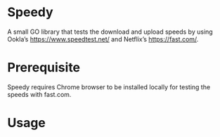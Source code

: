 
# Speedy 
A small GO library that tests the download and upload speeds by using Ookla’s https://www.speedtest.net/ and Netflix’s
https://fast.com/.

# Prerequisite 

Speedy requires Chrome browser to be installed locally for testing the speeds with fast.com.

# Usage 

```go

```